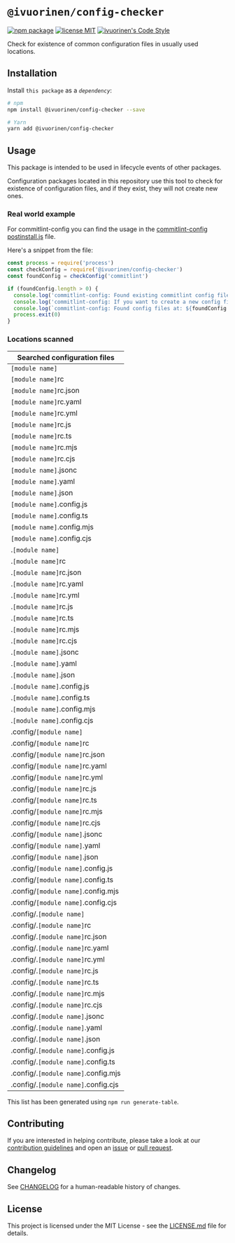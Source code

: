 # `@ivuorinen/config-checker` <!-- omit in toc -->

[![npm package][npm-badge]][npm-link] [![license MIT][license-badge]][license-link] [![ivuorinen's Code Style][style-badge]][style-link]

Check for existence of common configuration files in usually used locations.

## Installation

Install `this package` as a _`dependency`_:

```sh
# npm
npm install @ivuorinen/config-checker --save

# Yarn
yarn add @ivuorinen/config-checker
```

## Usage

This package is intended to be used in lifecycle events of other packages.

Configuration packages located in this repository use this tool to check for existence of configuration files, and if they exist, they will not create new ones.

### Real world example

For commitlint-config you can find the usage in the [commitlint-config postinstall.js][commitlint-postinstall-link] file.

Here's a snippet from the file:

```js
const process = require('process')
const checkConfig = require('@ivuorinen/config-checker')
const foundConfig = checkConfig('commitlint')

if (foundConfig.length > 0) {
  console.log('commitlint-config: Found existing commitlint config file, skipping creation.')
  console.log('commitlint-config: If you want to create a new config file, please remove the existing one.')
  console.log(`commitlint-config: Found config files at: ${foundConfig.join(', ')}`)
  process.exit(0)
}
```

### Locations scanned

| Searched configuration files        |
| ----------------------------------- |
| `[module name]`                     |
| `[module name]`rc                   |
| `[module name]`rc.json              |
| `[module name]`rc.yaml              |
| `[module name]`rc.yml               |
| `[module name]`rc.js                |
| `[module name]`rc.ts                |
| `[module name]`rc.mjs               |
| `[module name]`rc.cjs               |
| `[module name]`.jsonc               |
| `[module name]`.yaml                |
| `[module name]`.json                |
| `[module name]`.config.js           |
| `[module name]`.config.ts           |
| `[module name]`.config.mjs          |
| `[module name]`.config.cjs          |
| .`[module name]`                    |
| .`[module name]`rc                  |
| .`[module name]`rc.json             |
| .`[module name]`rc.yaml             |
| .`[module name]`rc.yml              |
| .`[module name]`rc.js               |
| .`[module name]`rc.ts               |
| .`[module name]`rc.mjs              |
| .`[module name]`rc.cjs              |
| .`[module name]`.jsonc              |
| .`[module name]`.yaml               |
| .`[module name]`.json               |
| .`[module name]`.config.js          |
| .`[module name]`.config.ts          |
| .`[module name]`.config.mjs         |
| .`[module name]`.config.cjs         |
| .config/`[module name]`             |
| .config/`[module name]`rc           |
| .config/`[module name]`rc.json      |
| .config/`[module name]`rc.yaml      |
| .config/`[module name]`rc.yml       |
| .config/`[module name]`rc.js        |
| .config/`[module name]`rc.ts        |
| .config/`[module name]`rc.mjs       |
| .config/`[module name]`rc.cjs       |
| .config/`[module name]`.jsonc       |
| .config/`[module name]`.yaml        |
| .config/`[module name]`.json        |
| .config/`[module name]`.config.js   |
| .config/`[module name]`.config.ts   |
| .config/`[module name]`.config.mjs  |
| .config/`[module name]`.config.cjs  |
| .config/.`[module name]`            |
| .config/.`[module name]`rc          |
| .config/.`[module name]`rc.json     |
| .config/.`[module name]`rc.yaml     |
| .config/.`[module name]`rc.yml      |
| .config/.`[module name]`rc.js       |
| .config/.`[module name]`rc.ts       |
| .config/.`[module name]`rc.mjs      |
| .config/.`[module name]`rc.cjs      |
| .config/.`[module name]`.jsonc      |
| .config/.`[module name]`.yaml       |
| .config/.`[module name]`.json       |
| .config/.`[module name]`.config.js  |
| .config/.`[module name]`.config.ts  |
| .config/.`[module name]`.config.mjs |
| .config/.`[module name]`.config.cjs |

This list has been generated using `npm run generate-table`.

## Contributing

If you are interested in helping contribute, please take a look at our [contribution guidelines][contributing-link] and open an [issue][issue-link] or [pull request][pull-request-link].

## Changelog

See [CHANGELOG][changelog-link] for a human-readable history of changes.

## License

This project is licensed under the MIT License - see the [LICENSE.md](LICENSE.md) file for details.

[changelog-link]: ./CHANGELOG.md
[contributing-link]: https://github.com/ivuorinen/.github/blob/main/CONTRIBUTING.md
[issue-link]: https://github.com/ivuorinen/base-configs/issues
[license-badge]: https://img.shields.io/github/license/ivuorinen/base-configs?style=flat-square&labelColor=292a44&color=663399
[license-link]: ./LICENSE
[npm-badge]: https://img.shields.io/npm/v/@ivuorinen/config-checker?style=flat-square&labelColor=292a44&color=663399
[npm-link]: https://www.npmjs.com/package/@ivuorinen/config-checker
[pull-request-link]: https://github.com/ivuorinen/base-configs/pulls
[style-badge]: https://img.shields.io/badge/code_style-ivuorinen%E2%80%99s-663399.svg?labelColor=292a44&style=flat-square
[style-link]: https://github.com/ivuorinen/base-configs
[commitlint-postinstall-link]: https://github.com/ivuorinen/base-configs/blob/main/packages/commitlint-config/scripts/postinstall.js
